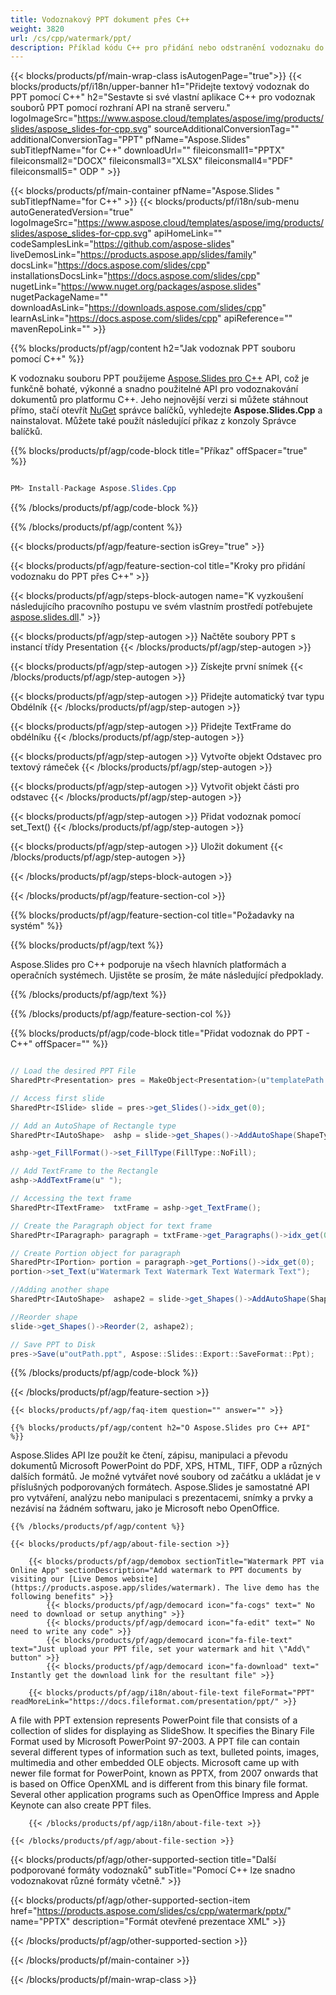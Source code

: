 ```yaml
---
title: Vodoznakový PPT dokument přes C++
weight: 3820
url: /cs/cpp/watermark/ppt/ 
description: Příklad kódu C++ pro přidání nebo odstranění vodoznaku do souboru PPT v C++ Runtime Environment pro Windows 32 bit, Windows 64 bit a Linux 64 bit.
---
```


{{< blocks/products/pf/main-wrap-class isAutogenPage="true">}}
{{< blocks/products/pf/i18n/upper-banner h1="Přidejte textový vodoznak do PPT pomocí C++" h2="Sestavte si své vlastní aplikace C++ pro vodoznak souborů PPT pomocí rozhraní API na straně serveru." logoImageSrc="https://www.aspose.cloud/templates/aspose/img/products/slides/aspose_slides-for-cpp.svg" sourceAdditionalConversionTag="" additionalConversionTag="PPT" pfName="Aspose.Slides" subTitlepfName="for C++" downloadUrl="" fileiconsmall1="PPTX" fileiconsmall2="DOCX" fileiconsmall3="XLSX" fileiconsmall4="PDF" fileiconsmall5=" ODP " >}}

{{< blocks/products/pf/main-container pfName="Aspose.Slides " subTitlepfName="for C++" >}}
{{< blocks/products/pf/i18n/sub-menu autoGeneratedVersion="true" logoImageSrc="https://www.aspose.cloud/templates/aspose/img/products/slides/aspose_slides-for-cpp.svg" apiHomeLink="" codeSamplesLink="https://github.com/aspose-slides" liveDemosLink="https://products.aspose.app/slides/family" docsLink="https://docs.aspose.com/slides/cpp" installationsDocsLink="https://docs.aspose.com/slides/cpp" nugetLink="https://www.nuget.org/packages/aspose.slides" nugetPackageName="" downloadAsLink="https://downloads.aspose.com/slides/cpp" learnAsLink="https://docs.aspose.com/slides/cpp" apiReference="" mavenRepoLink="" >}}

{{% blocks/products/pf/agp/content h2="Jak vodoznak PPT souboru pomocí C++" %}}

 K vodoznaku souboru PPT použijeme
 [Aspose.Slides pro C++](https://products.aspose.com/slides/cs/cpp)
 API, což je funkčně bohaté, výkonné a snadno použitelné API pro vodoznakování dokumentů pro platformu C++. Jeho nejnovější verzi si můžete stáhnout přímo, stačí otevřít
 [NuGet](https://www.nuget.org/packages/aspose.slides)
 správce balíčků, vyhledejte
 **Aspose.Slides.Cpp**
 a nainstalovat. Můžete také použít následující příkaz z konzoly Správce balíčků.

{{% blocks/products/pf/agp/code-block title="Příkaz" offSpacer="true" %}}

```cs

PM> Install-Package Aspose.Slides.Cpp

```

{{% /blocks/products/pf/agp/code-block %}}

{{% /blocks/products/pf/agp/content %}}

{{< blocks/products/pf/agp/feature-section isGrey="true" >}}


{{< blocks/products/pf/agp/feature-section-col title="Kroky pro přidání vodoznaku do PPT přes C++" >}}

{{< blocks/products/pf/agp/steps-block-autogen name="K vyzkoušení následujícího pracovního postupu ve svém vlastním prostředí potřebujete [aspose.slides.dll](https://downloads.aspose.com/slides/cpp)." >}}

{{< blocks/products/pf/agp/step-autogen >}}
Načtěte soubory PPT s instancí třídy Presentation
{{< /blocks/products/pf/agp/step-autogen >}}

{{< blocks/products/pf/agp/step-autogen >}}
Získejte první snímek
{{< /blocks/products/pf/agp/step-autogen >}}

{{< blocks/products/pf/agp/step-autogen >}}
Přidejte automatický tvar typu Obdélník
{{< /blocks/products/pf/agp/step-autogen >}}

{{< blocks/products/pf/agp/step-autogen >}}
Přidejte TextFrame do obdélníku
{{< /blocks/products/pf/agp/step-autogen >}}

{{< blocks/products/pf/agp/step-autogen >}}
Vytvořte objekt Odstavec pro textový rámeček
{{< /blocks/products/pf/agp/step-autogen >}}

{{< blocks/products/pf/agp/step-autogen >}}
Vytvořit objekt části pro odstavec
{{< /blocks/products/pf/agp/step-autogen >}}

{{< blocks/products/pf/agp/step-autogen >}}
Přidat vodoznak pomocí set\_Text()
{{< /blocks/products/pf/agp/step-autogen >}}

{{< blocks/products/pf/agp/step-autogen >}}
Uložit dokument
{{< /blocks/products/pf/agp/step-autogen >}}

{{< /blocks/products/pf/agp/steps-block-autogen >}}

{{< /blocks/products/pf/agp/feature-section-col >}}

{{% blocks/products/pf/agp/feature-section-col title="Požadavky na systém" %}}

{{% blocks/products/pf/agp/text %}}

 Aspose.Slides pro C++ podporuje na všech hlavních platformách a operačních systémech. Ujistěte se prosím, že máte následující předpoklady.

{{% /blocks/products/pf/agp/text %}}

{{% /blocks/products/pf/agp/feature-section-col %}}

{{% blocks/products/pf/agp/code-block title="Přidat vodoznak do PPT - C++" offSpacer="" %}}

```cs

// Load the desired PPT File
SharedPtr<Presentation> pres = MakeObject<Presentation>(u"templatePath.ppt");

// Access first slide
SharedPtr<ISlide> slide = pres->get_Slides()->idx_get(0);

// Add an AutoShape of Rectangle type
SharedPtr<IAutoShape>  ashp = slide->get_Shapes()->AddAutoShape(ShapeType::Rectangle, 150, 75, 150, 50);

ashp->get_FillFormat()->set_FillType(FillType::NoFill);

// Add TextFrame to the Rectangle
ashp->AddTextFrame(u" ");

// Accessing the text frame
SharedPtr<ITextFrame>  txtFrame = ashp->get_TextFrame();

// Create the Paragraph object for text frame
SharedPtr<IParagraph> paragraph = txtFrame->get_Paragraphs()->idx_get(0);

// Create Portion object for paragraph
SharedPtr<IPortion> portion = paragraph->get_Portions()->idx_get(0);
portion->set_Text(u"Watermark Text Watermark Text Watermark Text");

//Adding another shape
SharedPtr<IAutoShape>  ashape2 = slide->get_Shapes()->AddAutoShape(ShapeType::Triangle, 200, 365, 400, 150);

//Reorder shape
slide->get_Shapes()->Reorder(2, ashape2);

// Save PPT to Disk
pres->Save(u"outPath.ppt", Aspose::Slides::Export::SaveFormat::Ppt);  

```

{{% /blocks/products/pf/agp/code-block %}}

{{< /blocks/products/pf/agp/feature-section >}}

    {{< blocks/products/pf/agp/faq-item question="" answer="" >}}
 

<!-- aboutfile Starts -->

    {{% blocks/products/pf/agp/content h2="O Aspose.Slides pro C++ API" %}}

 Aspose.Slides API lze použít ke čtení, zápisu, manipulaci a převodu dokumentů Microsoft PowerPoint do PDF, XPS, HTML, TIFF, ODP a různých dalších formátů. Je možné vytvářet nové soubory od začátku a ukládat je v příslušných podporovaných formátech. Aspose.Slides je samostatné API pro vytváření, analýzu nebo manipulaci s prezentacemi, snímky a prvky a nezávisí na žádném softwaru, jako je Microsoft nebo OpenOffice.  



    {{% /blocks/products/pf/agp/content %}}

    {{< blocks/products/pf/agp/about-file-section >}}

        {{< blocks/products/pf/agp/demobox sectionTitle="Watermark PPT via Online App" sectionDescription="Add watermark to PPT documents by visiting our [Live Demos website](https://products.aspose.app/slides/watermark). The live demo has the following benefits" >}}
            {{< blocks/products/pf/agp/democard icon="fa-cogs" text=" No need to download or setup anything" >}}
            {{< blocks/products/pf/agp/democard icon="fa-edit" text=" No need to write any code" >}}
            {{< blocks/products/pf/agp/democard icon="fa-file-text" text="Just upload your PPT file, set your watermark and hit \"Add\" button" >}}
            {{< blocks/products/pf/agp/democard icon="fa-download" text=" Instantly get the download link for the resultant file" >}}

        {{< blocks/products/pf/agp/i18n/about-file-text fileFormat="PPT" readMoreLink="https://docs.fileformat.com/presentation/ppt/" >}}
A file with PPT extension represents PowerPoint file that consists of a collection of slides for displaying as SlideShow. It specifies the Binary File Format used by Microsoft PowerPoint 97-2003. A PPT file can contain several different types of information such as text, bulleted points, images, multimedia and other embedded OLE objects. Microsoft came up with newer file format for PowerPoint, known as PPTX, from 2007 onwards that is based on Office OpenXML and is different from this binary file format. Several other application programs such as OpenOffice Impress and Apple Keynote can also create PPT files.

        {{< /blocks/products/pf/agp/i18n/about-file-text >}}

    {{< /blocks/products/pf/agp/about-file-section >}}

<!-- aboutfile Ends -->

{{< blocks/products/pf/agp/other-supported-section title="Další podporované formáty vodoznaků" subTitle="Pomocí C++ lze snadno vodoznakovat různé formáty včetně." >}}

{{< blocks/products/pf/agp/other-supported-section-item href="https://products.aspose.com/slides/cs/cpp/watermark/pptx/" name="PPTX" description="Formát otevřené prezentace XML" >}}

{{< /blocks/products/pf/agp/other-supported-section >}}

{{< /blocks/products/pf/main-container >}}
    
{{< /blocks/products/pf/main-wrap-class >}}